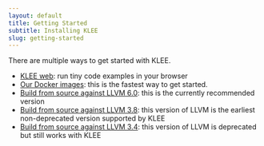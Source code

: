 ```yaml
---
layout: default
title: Getting Started
subtitle: Installing KLEE
slug: getting-started
---
```


There are multiple ways to get started with KLEE.

* [KLEE web](http://klee.doc.ic.ac.uk/): run tiny code examples in your browser
* [Our Docker images]({{site.baseurl}}/docker): this is the fastest way to get started.
* [Build from source against LLVM 6.0]({{site.baseurl}}/build-llvm60): this is the currently recommended version
* [Build from source against LLVM 3.8]({{site.baseurl}}/build-llvm38): this version of LLVM is the earliest non-deprecated version supported by KLEE
* [Build from source against LLVM 3.4]({{site.baseurl}}/build-llvm34): this version of LLVM is deprecated but still works with KLEE
